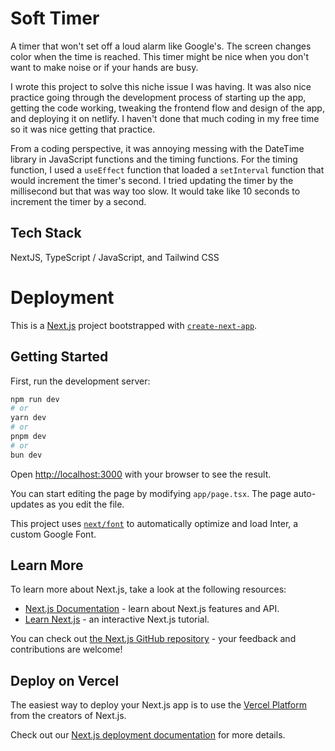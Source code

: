 # Soft Timer
A timer that won't set off a loud alarm like Google's. The screen changes color when the time is reached. This timer might be nice when you don't want to make noise or if your hands are busy.

I wrote this project to solve this niche issue I was having. It was also nice practice going through the development process of starting up the app, getting the code working, tweaking the frontend flow and design of the app, and deploying it on netlify. I haven't done that much coding in my free time so it was nice getting that practice.

From a coding perspective, it was annoying messing with the DateTime library in JavaScript functions and the timing functions. For the timing function, I used a `useEffect` function that loaded a `setInterval` function that would increment the timer's second. I tried updating the timer by the millisecond but that was way too slow. It would take like 10 seconds to increment the timer by a second.

## Tech Stack
NextJS, TypeScript / JavaScript, and Tailwind CSS

# Deployment

This is a [Next.js](https://nextjs.org/) project bootstrapped with [`create-next-app`](https://github.com/vercel/next.js/tree/canary/packages/create-next-app).

## Getting Started

First, run the development server:

```bash
npm run dev
# or
yarn dev
# or
pnpm dev
# or
bun dev
```

Open [http://localhost:3000](http://localhost:3000) with your browser to see the result.

You can start editing the page by modifying `app/page.tsx`. The page auto-updates as you edit the file.

This project uses [`next/font`](https://nextjs.org/docs/basic-features/font-optimization) to automatically optimize and load Inter, a custom Google Font.

## Learn More

To learn more about Next.js, take a look at the following resources:

- [Next.js Documentation](https://nextjs.org/docs) - learn about Next.js features and API.
- [Learn Next.js](https://nextjs.org/learn) - an interactive Next.js tutorial.

You can check out [the Next.js GitHub repository](https://github.com/vercel/next.js/) - your feedback and contributions are welcome!

## Deploy on Vercel

The easiest way to deploy your Next.js app is to use the [Vercel Platform](https://vercel.com/new?utm_medium=default-template&filter=next.js&utm_source=create-next-app&utm_campaign=create-next-app-readme) from the creators of Next.js.

Check out our [Next.js deployment documentation](https://nextjs.org/docs/deployment) for more details.
